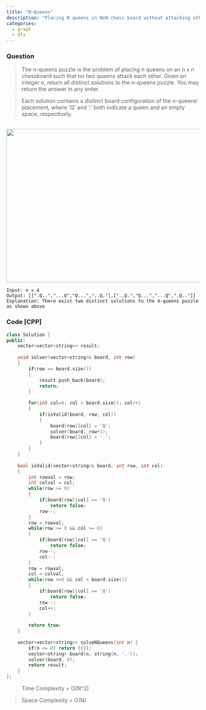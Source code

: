 ```yaml
---
title: "N-Queens"
description: "Placing N queens in NxN chess board without attacking other queen"
categories:
  - graph
  - dfs
---
```


### Question

> The n-queens puzzle is the problem of placing n queens on an n x n chessboard such that no two queens attack each other. Given an integer n, return all distinct solutions to the n-queens puzzle. You may return the answer in any order.

> Each solution contains a distinct board configuration of the n-queens' placement, where 'Q' and '.' both indicate a queen and an empty space, respectively.

<br>
<img src="https://assets.leetcode.com/uploads/2020/11/13/queens.jpg" height=400px width=800px></img>
<br>

```
Input: n = 4
Output: [[".Q..","...Q","Q...","..Q."],["..Q.","Q...","...Q",".Q.."]]
Explanation: There exist two distinct solutions to the 4-queens puzzle as shown above
```

### Code [CPP]

```cpp
class Solution {
public:
    vector<vector<string>> result;
    
    void solver(vector<string>& board, int row)
    {
        if(row == board.size())
        {
            result.push_back(board);
            return;
        }
        
        for(int col=0; col < board.size(); col++)
        {
            if(isValid(board, row, col))
            {
                board[row][col] = 'Q';
                solver(board, row+1);
                board[row][col] = '.';
            }
        } 
    }
    
    bool isValid(vector<string>& board, int row, int col)
    {
        int rowval = row;
        int colval = col;
        while(row >= 0)
        {
            if(board[row][col] == 'Q')
                return false;
            row--;
        }
        row = rowval;
        while(row >= 0 && col >= 0)
        {
            if(board[row][col] == 'Q')
                return false;
            row--;
            col--;
        }
        row = rowval;
        col = colval;
        while(row >=0 && col < board.size())
        {
            if(board[row][col] == 'Q')
                return false;
            row--;
            col++;
        }
        
        return true;
    }
    
    vector<vector<string>> solveNQueens(int n) {
        if(n <= 0) return {{}};
        vector<string> board(n, string(n, '.'));
        solver(board, 0);
        return result;
    }
};
```


> Time Complexity = O(N^2)

> Space Complexity = O(N)
